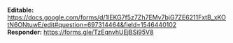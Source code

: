 **Editable:** https://docs.google.com/forms/d/1lEKG7f5z7Zh7EMv7bjG7ZE6211FxtB_xKOtN6ONtuwE/edit#question=697314464&field=1546440102  
**Responder:** https://forms.gle/TzEqnvhUEjBSi95V8
